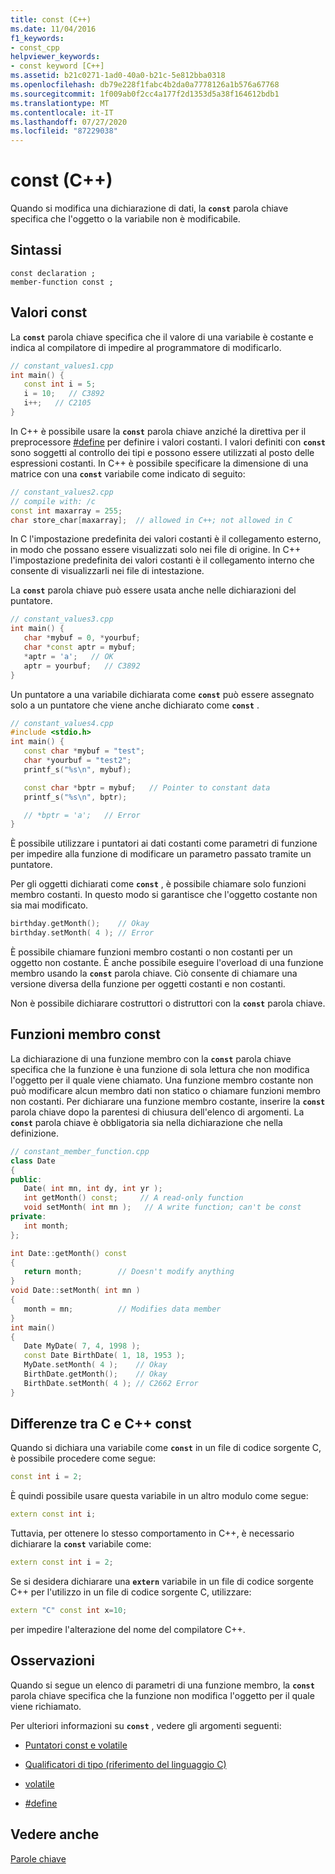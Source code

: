 ```yaml
---
title: const (C++)
ms.date: 11/04/2016
f1_keywords:
- const_cpp
helpviewer_keywords:
- const keyword [C++]
ms.assetid: b21c0271-1ad0-40a0-b21c-5e812bba0318
ms.openlocfilehash: db79e228f1fabc4b2da0a7778126a1b576a67768
ms.sourcegitcommit: 1f009ab0f2cc4a177f2d1353d5a38f164612bdb1
ms.translationtype: MT
ms.contentlocale: it-IT
ms.lasthandoff: 07/27/2020
ms.locfileid: "87229038"
---
```

# <a name="const-c"></a>const (C++)

Quando si modifica una dichiarazione di dati, la **`const`** parola chiave specifica che l'oggetto o la variabile non è modificabile.

## <a name="syntax"></a>Sintassi

```
const declaration ;
member-function const ;
```

## <a name="const-values"></a>Valori const

La **`const`** parola chiave specifica che il valore di una variabile è costante e indica al compilatore di impedire al programmatore di modificarlo.

```cpp
// constant_values1.cpp
int main() {
   const int i = 5;
   i = 10;   // C3892
   i++;   // C2105
}
```

In C++ è possibile usare la **`const`** parola chiave anziché la direttiva per il preprocessore [#define](../preprocessor/hash-define-directive-c-cpp.md) per definire i valori costanti. I valori definiti con **`const`** sono soggetti al controllo dei tipi e possono essere utilizzati al posto delle espressioni costanti. In C++ è possibile specificare la dimensione di una matrice con una **`const`** variabile come indicato di seguito:

```cpp
// constant_values2.cpp
// compile with: /c
const int maxarray = 255;
char store_char[maxarray];  // allowed in C++; not allowed in C
```

In C l'impostazione predefinita dei valori costanti è il collegamento esterno, in modo che possano essere visualizzati solo nei file di origine. In C++ l'impostazione predefinita dei valori costanti è il collegamento interno che consente di visualizzarli nei file di intestazione.

La **`const`** parola chiave può essere usata anche nelle dichiarazioni del puntatore.

```cpp
// constant_values3.cpp
int main() {
   char *mybuf = 0, *yourbuf;
   char *const aptr = mybuf;
   *aptr = 'a';   // OK
   aptr = yourbuf;   // C3892
}
```

Un puntatore a una variabile dichiarata come **`const`** può essere assegnato solo a un puntatore che viene anche dichiarato come **`const`** .

```cpp
// constant_values4.cpp
#include <stdio.h>
int main() {
   const char *mybuf = "test";
   char *yourbuf = "test2";
   printf_s("%s\n", mybuf);

   const char *bptr = mybuf;   // Pointer to constant data
   printf_s("%s\n", bptr);

   // *bptr = 'a';   // Error
}
```

È possibile utilizzare i puntatori ai dati costanti come parametri di funzione per impedire alla funzione di modificare un parametro passato tramite un puntatore.

Per gli oggetti dichiarati come **`const`** , è possibile chiamare solo funzioni membro costanti. In questo modo si garantisce che l'oggetto costante non sia mai modificato.

```cpp
birthday.getMonth();    // Okay
birthday.setMonth( 4 ); // Error
```

È possibile chiamare funzioni membro costanti o non costanti per un oggetto non costante. È anche possibile eseguire l'overload di una funzione membro usando la **`const`** parola chiave. Ciò consente di chiamare una versione diversa della funzione per oggetti costanti e non costanti.

Non è possibile dichiarare costruttori o distruttori con la **`const`** parola chiave.

## <a name="const-member-functions"></a>Funzioni membro const

La dichiarazione di una funzione membro con la **`const`** parola chiave specifica che la funzione è una funzione di sola lettura che non modifica l'oggetto per il quale viene chiamato. Una funzione membro costante non può modificare alcun membro dati non statico o chiamare funzioni membro non costanti. Per dichiarare una funzione membro costante, inserire la **`const`** parola chiave dopo la parentesi di chiusura dell'elenco di argomenti. La **`const`** parola chiave è obbligatoria sia nella dichiarazione che nella definizione.

```cpp
// constant_member_function.cpp
class Date
{
public:
   Date( int mn, int dy, int yr );
   int getMonth() const;     // A read-only function
   void setMonth( int mn );   // A write function; can't be const
private:
   int month;
};

int Date::getMonth() const
{
   return month;        // Doesn't modify anything
}
void Date::setMonth( int mn )
{
   month = mn;          // Modifies data member
}
int main()
{
   Date MyDate( 7, 4, 1998 );
   const Date BirthDate( 1, 18, 1953 );
   MyDate.setMonth( 4 );    // Okay
   BirthDate.getMonth();    // Okay
   BirthDate.setMonth( 4 ); // C2662 Error
}
```

## <a name="c-and-c-const-differences"></a>Differenze tra C e C++ const

Quando si dichiara una variabile come **`const`** in un file di codice sorgente C, è possibile procedere come segue:

```cpp
const int i = 2;
```

È quindi possibile usare questa variabile in un altro modulo come segue:

```cpp
extern const int i;
```

Tuttavia, per ottenere lo stesso comportamento in C++, è necessario dichiarare la **`const`** variabile come:

```cpp
extern const int i = 2;
```

Se si desidera dichiarare una **`extern`** variabile in un file di codice sorgente C++ per l'utilizzo in un file di codice sorgente C, utilizzare:

```cpp
extern "C" const int x=10;
```

per impedire l'alterazione del nome del compilatore C++.

## <a name="remarks"></a>Osservazioni

Quando si segue un elenco di parametri di una funzione membro, la **`const`** parola chiave specifica che la funzione non modifica l'oggetto per il quale viene richiamato.

Per ulteriori informazioni su **`const`** , vedere gli argomenti seguenti:

- [Puntatori const e volatile](../cpp/const-and-volatile-pointers.md)

- [Qualificatori di tipo (riferimento del linguaggio C)](../c-language/type-qualifiers.md)

- [volatile](../cpp/volatile-cpp.md)

- [#define](../preprocessor/hash-define-directive-c-cpp.md)

## <a name="see-also"></a>Vedere anche

[Parole chiave](../cpp/keywords-cpp.md)
